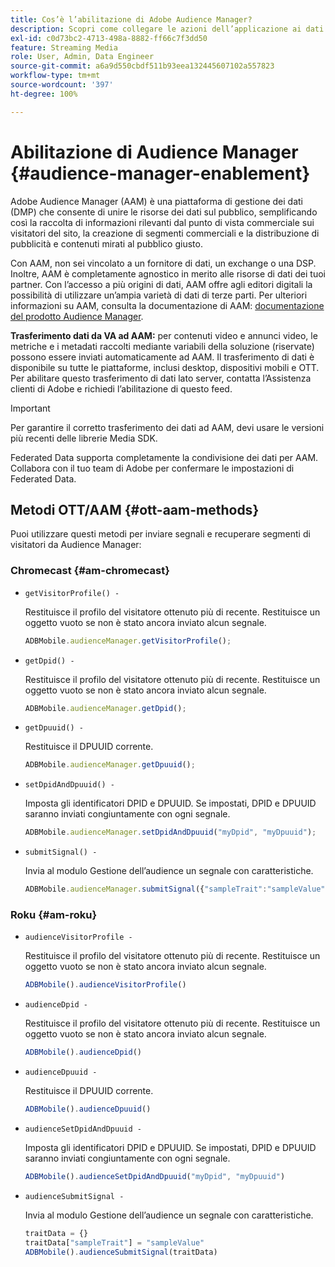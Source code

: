 ```yaml
---
title: Cos’è l’abilitazione di Adobe Audience Manager?
description: Scopri come collegare le azioni dell’applicazione ai dati di tracciamento dei contenuti multimediali senza la necessità di ulteriori regole di elaborazione e variabili personalizzate.
exl-id: c0d73bc2-4713-498a-8882-ff66c7f3dd50
feature: Streaming Media
role: User, Admin, Data Engineer
source-git-commit: a6a9d550cbdf511b93eea132445607102a557823
workflow-type: tm+mt
source-wordcount: '397'
ht-degree: 100%

---
```


# Abilitazione di Audience Manager {#audience-manager-enablement}

Adobe Audience Manager (AAM) è una piattaforma di gestione dei dati (DMP) che consente di unire le risorse dei dati sul pubblico, semplificando così la raccolta di informazioni rilevanti dal punto di vista commerciale sui visitatori del sito, la creazione di segmenti commerciali e la distribuzione di pubblicità e contenuti mirati al pubblico giusto.

Con AAM, non sei vincolato a un fornitore di dati, un exchange o una DSP. Inoltre, AAM è completamente agnostico in merito alle risorse di dati dei tuoi partner. Con l’accesso a più origini di dati, AAM offre agli editori digitali la possibilità di utilizzare un’ampia varietà di dati di terze parti. Per ulteriori informazioni su AAM, consulta la documentazione di AAM: [documentazione del prodotto Audience Manager](https://experienceleague.adobe.com/docs/audience-manager/user-guide/aam-home.html?lang=it).

**Trasferimento dati da VA ad AAM:** per contenuti video e annunci video, le metriche e i metadati raccolti mediante variabili della soluzione (riservate) possono essere inviati automaticamente ad AAM. Il trasferimento di dati è disponibile su tutte le piattaforme, inclusi desktop, dispositivi mobili e OTT. Per abilitare questo trasferimento di dati lato server, contatta l’Assistenza clienti di Adobe e richiedi l’abilitazione di questo feed.

>[!IMPORTANT]
>
>Per garantire il corretto trasferimento dei dati ad AAM, devi usare le versioni più recenti delle librerie Media SDK.

Federated Data supporta completamente la condivisione dei dati per AAM. Collabora con il tuo team di Adobe per confermare le impostazioni di Federated Data.

## Metodi OTT/AAM {#ott-aam-methods}

Puoi utilizzare questi metodi per inviare segnali e recuperare segmenti di visitatori da Audience Manager:

### Chromecast {#am-chromecast}

* `getVisitorProfile() -`

  Restituisce il profilo del visitatore ottenuto più di recente. Restituisce un oggetto vuoto se non è stato ancora inviato alcun segnale.

  ```js
  ADBMobile.audienceManager.getVisitorProfile();
  ```

* `getDpid() -`

  Restituisce il profilo del visitatore ottenuto più di recente. Restituisce un oggetto vuoto se non è stato ancora inviato alcun segnale.

  ```js
  ADBMobile.audienceManager.getDpid();
  ```

* `getDpuuid() -`

  Restituisce il DPUUID corrente.

  ```js
  ADBMobile.audienceManager.getDpuuid();
  ```

* `setDpidAndDpuuid() -`

  Imposta gli identificatori DPID e DPUUID. Se impostati, DPID e DPUUID saranno inviati congiuntamente con ogni segnale.

  ```js
  ADBMobile.audienceManager.setDpidAndDpuuid("myDpid", "myDpuuid");
  ```

* `submitSignal() -`

  Invia al modulo Gestione dell’audience un segnale con caratteristiche.

  ```js
  ADBMobile.audienceManager.submitSignal({"sampleTrait":"sampleValue"});
  ```

### Roku {#am-roku}

* `audienceVisitorProfile -`

  Restituisce il profilo del visitatore ottenuto più di recente. Restituisce un oggetto vuoto se non è stato ancora inviato alcun segnale.

  ```js
  ADBMobile().audienceVisitorProfile()
  ```

* `audienceDpid -`

  Restituisce il profilo del visitatore ottenuto più di recente. Restituisce un oggetto vuoto se non è stato ancora inviato alcun segnale.

  ```js
  ADBMobile().audienceDpid()
  ```

* `audienceDpuuid -`

  Restituisce il DPUUID corrente.

  ```js
  ADBMobile().audienceDpuuid()
  ```

* `audienceSetDpidAndDpuuid -`

  Imposta gli identificatori DPID e DPUUID. Se impostati, DPID e DPUUID saranno inviati congiuntamente con ogni segnale.

  ```js
  ADBMobile().audienceSetDpidAndDpuuid("myDpid", "myDpuuid")
  ```

* `audienceSubmitSignal -`

  Invia al modulo Gestione dell’audience un segnale con caratteristiche.

  ```js
  traitData = {}
  traitData["sampleTrait"] = "sampleValue"
  ADBMobile().audienceSubmitSignal(traitData)
  ```
